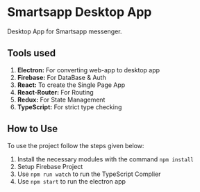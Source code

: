 # Smartsapp Desktop App

Desktop App for Smartsapp messenger.

## Tools used

1. **Electron:** For converting web-app to desktop app
2. **Firebase:** For DataBase & Auth
3. **React:** To create the Single Page App
4. **React-Router:** For Routing
5. **Redux:** For State Management
6. **TypeScript:** For strict type checking

## How to Use

To use the project follow the steps given below:

1. Install the necessary modules with the command `npm install`
2. Setup Firebase Project
3. Use `npm run watch` to run the TypeScript Complier
4. Use `npm start` to run the electron app
